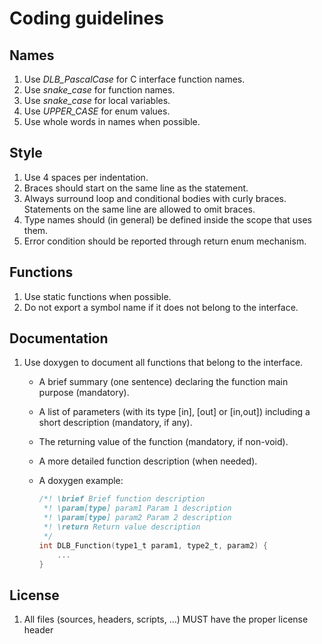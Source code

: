 # Coding guidelines

## Names
1. Use *DLB_PascalCase* for C interface function names.
1. Use *snake_case* for function names.
1. Use *snake_case* for local variables.
1. Use *UPPER_CASE* for enum values.
1. Use whole words in names when possible.

## Style
1. Use 4 spaces per indentation.
1. Braces should start on the same line as the statement.
1. Always surround loop and conditional bodies with curly braces.
    Statements on the same line are allowed to omit braces.
1. Type names should (in general) be defined inside the scope that uses them.
1. Error condition should be reported through return enum mechanism.

## Functions
1. Use static functions when possible.
1. Do not export a symbol name if it does not belong to the interface.

## Documentation
1. Use doxygen to document all functions that belong to the interface.
    * A brief summary (one sentence) declaring the function main purpose
        (mandatory).
    * A list of parameters (with its type [in], [out] or [in,out]) including a
        short description (mandatory, if any).
    * The returning value of the function (mandatory, if non-void).
    * A more detailed function description (when needed).
    * A doxygen example:

        ```c
        /*! \brief Brief function description
         *! \param[type] param1 Param 1 description
         *! \param[type] param2 Param 2 description
         *! \return Return value description
         */
        int DLB_Function(type1_t param1, type2_t, param2) {
            ...
        }
        ```

## License
1. All files (sources, headers, scripts, ...) MUST have the proper license
header

